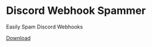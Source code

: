 # Discord Webhook Spammer
Easily Spam Discord Webhooks

[Download](https://github.com/alecchernobyl/Discord-Webhook-Spammer/releases)
